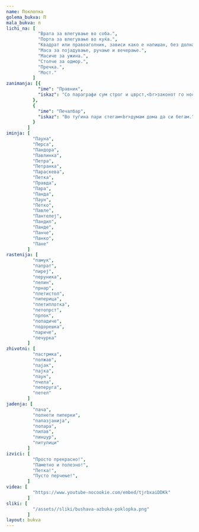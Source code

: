 ```yaml
---
name: Поклопка
golema_bukva: П
mala_bukva: п
lichi_na: [
            "Врата за влегување во соба.",
            "Порта за влегување во куќа.",
            "Квадрат или правоаголник, зависи како е напишан, без долната страна.",
            "Маса за појадување, ручање и вечерање.",
            "Масиче за ужина.",
            "Столче за одмор.",
            "Пречка.",
            "Мост."
          ]
zanimanja: [{
            "ime": "Правник",
            "iskaz": "Со параграфи сум строг и цврст,<br>законот го носам во малиот прст."
          },
          {
            "ime": "Печалбар",
            "iskaz": "Во туѓина пари стегам<br>думам дома да си бегам."
          }
        ]
iminja: [
          "Пауна",
          "Перса",
          "Пандора",
          "Павлинка",
          "Петра",
          "Петранка",
          "Параскева",
          "Петка",
          "Правда",
          "Пара",
          "Панда",
          "Паун",
          "Петко",
          "Павле",
          "Пантелеј",
          "Пандил",
          "Панде",
          "Панче",
          "Панко",
          "Пане"
        ]
rastenija: [
          "памук",
          "папрат",
          "пиреј",
          "перуника",
          "пелин",
          "прнар",
          "плетистол",
          "пиперица",
          "плетиплотка",
          "петопрст",
          "прлок",
          "попадиче",
          "подорешка",
          "париче",
          "печурка"
        ]
zhivotni: [
          "пастрмка",
          "полжав",
          "пајак",
          "пајка",
          "паун",
          "пчела",
          "пеперуга",
          "петел"
        ]
jadenja: [
          "пача",
          "полнети пиперки",
          "папазјанија",
          "попара",
          "пилав",
          "пинџур",
          "питулици"
        ]
izvici: [
          "Просто прекрасно!",
          "Паметно и полезно!",
          "Петка!",
          "Пусто перчење!",
        ]
videa: [
          "https://www.youtube-nocookie.com/embed/tjrbxaiDDKk"
        ]
sliki: [
          "/assets//sliki/bushava-azbuka-poklopka.png"
        ]
layout: bukva
---
```

